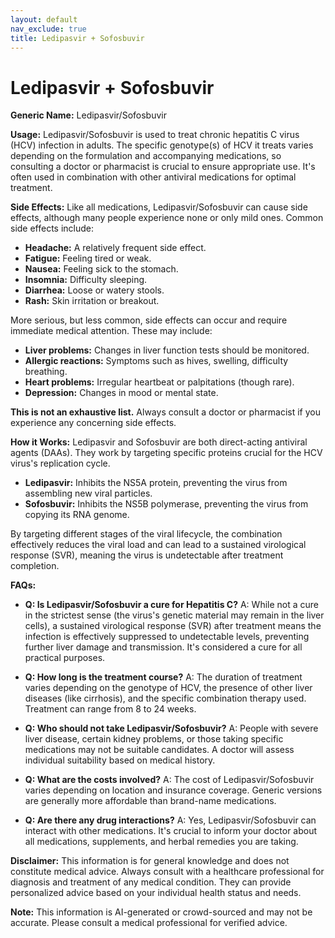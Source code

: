 ```yaml
---
layout: default
nav_exclude: true
title: Ledipasvir + Sofosbuvir
---
```


# Ledipasvir + Sofosbuvir

**Generic Name:** Ledipasvir/Sofosbuvir

**Usage:** Ledipasvir/Sofosbuvir is used to treat chronic hepatitis C virus (HCV) infection in adults.  The specific genotype(s) of HCV it treats varies depending on the formulation and accompanying medications, so consulting a doctor or pharmacist is crucial to ensure appropriate use.  It's often used in combination with other antiviral medications for optimal treatment.

**Side Effects:**  Like all medications, Ledipasvir/Sofosbuvir can cause side effects, although many people experience none or only mild ones.  Common side effects include:

* **Headache:** A relatively frequent side effect.
* **Fatigue:** Feeling tired or weak.
* **Nausea:** Feeling sick to the stomach.
* **Insomnia:** Difficulty sleeping.
* **Diarrhea:** Loose or watery stools.
* **Rash:** Skin irritation or breakout.

More serious, but less common, side effects can occur and require immediate medical attention.  These may include:

* **Liver problems:**  Changes in liver function tests should be monitored.
* **Allergic reactions:**  Symptoms such as hives, swelling, difficulty breathing.
* **Heart problems:**  Irregular heartbeat or palpitations (though rare).
* **Depression:** Changes in mood or mental state.

**This is not an exhaustive list.**  Always consult a doctor or pharmacist if you experience any concerning side effects.

**How it Works:** Ledipasvir and Sofosbuvir are both direct-acting antiviral agents (DAAs). They work by targeting specific proteins crucial for the HCV virus's replication cycle.

* **Ledipasvir:** Inhibits the NS5A protein, preventing the virus from assembling new viral particles.
* **Sofosbuvir:** Inhibits the NS5B polymerase, preventing the virus from copying its RNA genome.

By targeting different stages of the viral lifecycle, the combination effectively reduces the viral load and can lead to a sustained virological response (SVR), meaning the virus is undetectable after treatment completion.

**FAQs:**

* **Q: Is Ledipasvir/Sofosbuvir a cure for Hepatitis C?** A:  While not a cure in the strictest sense (the virus's genetic material may remain in the liver cells), a sustained virological response (SVR) after treatment means the infection is effectively suppressed to undetectable levels, preventing further liver damage and transmission.  It's considered a cure for all practical purposes.

* **Q: How long is the treatment course?** A: The duration of treatment varies depending on the genotype of HCV, the presence of other liver diseases (like cirrhosis), and the specific combination therapy used. Treatment can range from 8 to 24 weeks.

* **Q: Who should not take Ledipasvir/Sofosbuvir?** A: People with severe liver disease, certain kidney problems, or those taking specific medications may not be suitable candidates.  A doctor will assess individual suitability based on medical history.

* **Q: What are the costs involved?** A: The cost of Ledipasvir/Sofosbuvir varies depending on location and insurance coverage. Generic versions are generally more affordable than brand-name medications.

* **Q: Are there any drug interactions?** A: Yes, Ledipasvir/Sofosbuvir can interact with other medications. It's crucial to inform your doctor about all medications, supplements, and herbal remedies you are taking.

**Disclaimer:** This information is for general knowledge and does not constitute medical advice.  Always consult with a healthcare professional for diagnosis and treatment of any medical condition.  They can provide personalized advice based on your individual health status and needs.


**Note:** This information is AI-generated or crowd-sourced and may not be accurate. Please consult a medical professional for verified advice.
